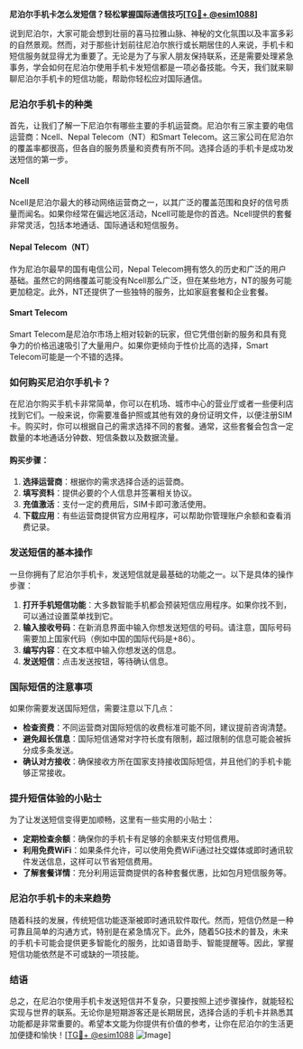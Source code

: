 **尼泊尔手机卡怎么发短信？轻松掌握国际通信技巧[[TG💪+ @esim1088](https://t.me/s/esim1088)]**

说到尼泊尔，大家可能会想到壮丽的喜马拉雅山脉、神秘的文化氛围以及丰富多彩的自然景观。然而，对于那些计划前往尼泊尔旅行或长期居住的人来说，手机卡和短信服务就显得尤为重要了。无论是为了与家人朋友保持联系，还是需要处理紧急事务，学会如何在尼泊尔使用手机卡发短信都是一项必备技能。今天，我们就来聊聊尼泊尔手机卡的短信功能，帮助你轻松应对国际通信。

### 尼泊尔手机卡的种类

首先，让我们了解一下尼泊尔有哪些主要的手机运营商。尼泊尔有三家主要的电信运营商：Ncell、Nepal Telecom（NT）和Smart Telecom。这三家公司在尼泊尔的覆盖率都很高，但各自的服务质量和资费有所不同。选择合适的手机卡是成功发送短信的第一步。

#### Ncell
Ncell是尼泊尔最大的移动网络运营商之一，以其广泛的覆盖范围和良好的信号质量而闻名。如果你经常在偏远地区活动，Ncell可能是你的首选。Ncell提供的套餐非常灵活，包括本地通话、国际通话和短信服务。

#### Nepal Telecom（NT）
作为尼泊尔最早的国有电信公司，Nepal Telecom拥有悠久的历史和广泛的用户基础。虽然它的网络覆盖可能没有Ncell那么广泛，但在某些地方，NT的服务可能更加稳定。此外，NT还提供了一些独特的服务，比如家庭套餐和企业套餐。

#### Smart Telecom
Smart Telecom是尼泊尔市场上相对较新的玩家，但它凭借创新的服务和具有竞争力的价格迅速吸引了大量用户。如果你更倾向于性价比高的选择，Smart Telecom可能是一个不错的选择。

### 如何购买尼泊尔手机卡？

在尼泊尔购买手机卡非常简单，你可以在机场、城市中心的营业厅或者一些便利店找到它们。一般来说，你需要准备护照或其他有效的身份证明文件，以便注册SIM卡。购买时，你可以根据自己的需求选择不同的套餐。通常，这些套餐会包含一定数量的本地通话分钟数、短信条数以及数据流量。

#### 购买步骤：
1. **选择运营商**：根据你的需求选择合适的运营商。
2. **填写资料**：提供必要的个人信息并签署相关协议。
3. **充值激活**：支付一定的费用后，SIM卡即可激活使用。
4. **下载应用**：有些运营商提供官方应用程序，可以帮助你管理账户余额和查看消费记录。

### 发送短信的基本操作

一旦你拥有了尼泊尔手机卡，发送短信就是最基础的功能之一。以下是具体的操作步骤：

1. **打开手机短信功能**：大多数智能手机都会预装短信应用程序。如果你找不到，可以通过设置菜单找到它。
2. **输入接收号码**：在新消息界面中输入你想发送短信的号码。请注意，国际号码需要加上国家代码（例如中国的国际代码是+86）。
3. **编写内容**：在文本框中输入你想发送的信息。
4. **发送短信**：点击发送按钮，等待确认信息。

### 国际短信的注意事项

如果你需要发送国际短信，需要注意以下几点：

- **检查资费**：不同运营商对国际短信的收费标准可能不同，建议提前咨询清楚。
- **避免超长信息**：国际短信通常对字符长度有限制，超过限制的信息可能会被拆分成多条发送。
- **确认对方接收**：确保接收方所在国家支持接收国际短信，并且他们的手机卡能够正常接收。

### 提升短信体验的小贴士

为了让发送短信变得更加顺畅，这里有一些实用的小贴士：

- **定期检查余额**：确保你的手机卡有足够的余额来支付短信费用。
- **利用免费WiFi**：如果条件允许，可以使用免费WiFi通过社交媒体或即时通讯软件发送信息，这样可以节省短信费用。
- **了解套餐详情**：充分利用运营商提供的各种套餐优惠，比如包月短信服务等。

### 尼泊尔手机卡的未来趋势

随着科技的发展，传统短信功能逐渐被即时通讯软件取代。然而，短信仍然是一种可靠且简单的沟通方式，特别是在紧急情况下。此外，随着5G技术的普及，未来的手机卡可能会提供更多智能化的服务，比如语音助手、智能提醒等。因此，掌握短信功能依然是不可或缺的一项技能。

### 结语

总之，在尼泊尔使用手机卡发送短信并不复杂，只要按照上述步骤操作，就能轻松实现与世界的联系。无论你是短期游客还是长期居民，选择合适的手机卡并熟悉其功能都是非常重要的。希望本文能为你提供有价值的参考，让你在尼泊尔的生活更加便捷和愉快！[[TG💪+ @esim1088](https://t.me/s/esim1088) ![Image](https://i.postimg.cc/4NQfJmqS/Snipaste-2025-05-13-00-14-12.png)]